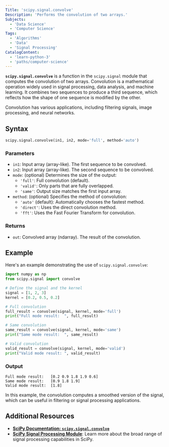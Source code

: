 ```yaml
---
Title: 'scipy.signal.convolve'
Description: 'Performs the convolution of two arrays.'
Subjects:
  - 'Data Science'
  - 'Computer Science'
Tags:
  - 'Algorithms'
  - 'Data'
  - 'Signal Processing'
CatalogContent:
  - 'learn-python-3'
  - 'paths/computer-science'
---
```


**`scipy.signal.convolve`** is a function in the `scipy.signal` module that computes the convolution of two arrays. Convolution is a mathematical operation widely used in signal processing, data analysis, and machine learning. It combines two sequences to produce a third sequence, which reflects how the shape of one sequence is modified by the other.

Convolution has various applications, including filtering signals, image processing, and neural networks.

## Syntax

```python
scipy.signal.convolve(in1, in2, mode='full', method='auto')
```

### Parameters

- `in1`: Input array (array-like). The first sequence to be convolved.
- `in2`: Input array (array-like). The second sequence to be convolved.
- `mode`: (optional) Determines the size of the output:
  - `'full'`: Full convolution (default).
  - `'valid'`: Only parts that are fully overlapped.
  - `'same'`: Output size matches the first input array.
- `method`: (optional) Specifies the method of convolution:
  - `'auto'` (default): Automatically chooses the fastest method.
  - `'direct'`: Uses the direct convolution method.
  - `'fft'`: Uses the Fast Fourier Transform for convolution.

### Returns

- `out`: Convolved array (ndarray). The result of the convolution.

## Example

Here's an example demonstrating the use of `scipy.signal.convolve`:

```python
import numpy as np
from scipy.signal import convolve

# Define the signal and the kernel
signal = [1, 2, 3]
kernel = [0.2, 0.5, 0.2]

# Full convolution
full_result = convolve(signal, kernel, mode='full')
print("Full mode result:  ", full_result)

# Same convolution
same_result = convolve(signal, kernel, mode='same')
print("Same mode result:  ", same_result)

# Valid convolution
valid_result = convolve(signal, kernel, mode='valid')
print("Valid mode result: ", valid_result)
```

### Output

```
Full mode result:   [0.2 0.9 1.8 1.9 0.6]
Same mode result:   [0.9 1.8 1.9]
Valid mode result:  [1.8]
```

In this example, the convolution computes a smoothed version of the signal, which can be useful in filtering or signal processing applications.

## Additional Resources

- **[SciPy Documentation: `scipy.signal.convolve`](https://docs.scipy.org/doc/scipy/reference/generated/scipy.signal.convolve.html)**
- **[SciPy Signal Processing Module](https://docs.scipy.org/doc/scipy/reference/signal.html)**: Learn more about the broad range of signal processing capabilities in SciPy.
